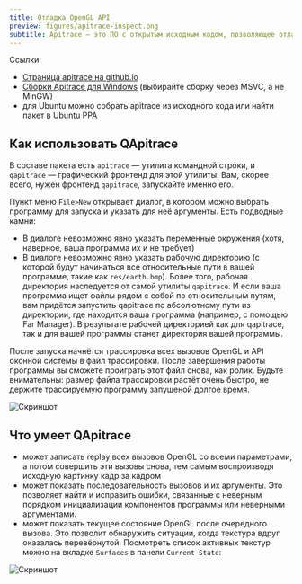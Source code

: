 ```yaml
---
title: Отладка OpenGL API
preview: figures/apitrace-inspect.png
subtitle: Apitrace — это ПО с открытым исходным кодом, позволяющее отладить программу, использующую OpenGL или DirectX. Утилита незаменима в поиске причин багов с текстурами и шейдерами.
---
```


Ссылки:

- [Страница apitrace на github.io](http://apitrace.github.io/#about)
- [Сборки Apitrace для Windows](https://people.freedesktop.org/~jrfonseca/apitrace/) (выбирайте сборку через MSVC, а не MinGW)
- для Ubuntu можно собрать apitrace из исходного кода или найти пакет в Ubuntu PPA

## Как использовать QApitrace

В составе пакета есть `apitrace` — утилита командной строки, и `qapitrace` — графический фронтенд для этой утилиты. Вам, скорее всего, нужен фронтенд `qapitrace`, запускайте именно его.

Пункт меню `File>New` открывает диалог, в котором можно выбрать программу для запуска и указать для неё аргументы. Есть подводные камни:

- В диалоге невозможно явно указать переменные окружения (хотя, наверное, ваша программа их и не требует)
- В диалоге невозможно явно указать рабочую директорию (с которой будут начинаться все относительные пути в вашей программе, такие как `res/earth.bmp`). Более того, рабочая директория наследуется от самой утилиты `qapitrace`. И если ваша программа ищет файлы рядом с собой по относительным путям, вам придётся запустить qapitrace по абсолютному пути из директории, где находится ваша программа (например, с помощью Far Manager). В результате рабочей директорией как для qapitrace, так и для вашей программы станет директория вашей программы.

После запуска начнётся трассировка всех вызовов OpenGL и API оконной системы в файл трассировки. После завершения работы программы вы сможете проиграть этот файл снова, как ролик. Будьте внимательны: размер файла трассировки растёт очень быстро, не держите трассируемую программу запущеной долгое время.

![Скриншот](figures/apitrace-replay.png)

## Что умеет QApitrace

- может записать replay всех вызовов OpenGL со всеми параметрами, а потом совершить эти вызовы снова, тем самым воспроизводя исходную картинку кадр за кадром
- может показать последовательность вызовов и их аргументы. Это позволяет найти и исправить ошибки, связанные с неверным порядком инициализации компонентов программы или неверными аргументами.
- может показать текущее состояние OpenGL после очередного вызова. Это позволит обнаружить ситуации, когда текстура вдруг оказалась перевёрнутой. Посмотреть список активных текстур можно на вкладке `Surfaces` в панели `Current State`:

![Скриншот](figures/apitrace-inspect.png)
